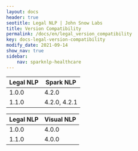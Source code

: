 ```yaml
---
layout: docs
header: true
seotitle: Legal NLP | John Snow Labs
title: Version Compatibility
permalink: /docs/en/legal_version_compatibility
key: docs-legal-version-compatibility
modify_date: 2021-09-14
show_nav: true
sidebar:
    nav: sparknlp-healthcare
---
```


<div class="h3-box" markdown="1">


| Legal NLP	 | Spark NLP  |
|------------|--------------------|
| 1.0.0      | 4.2.0              |
| 1.1.0      | 4.2.0, 4.2.1       |


| Legal NLP	  | Visual NLP |
|---------------|-------------|
| 1.0.0         | 4.0.0       |
| 1.1.0        | 4.0.0          |
